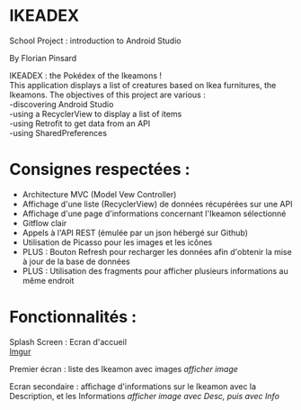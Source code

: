 # IKEADEX
School Project : introduction to Android Studio  

By Florian Pinsard  

IKEADEX : the Pokédex of the Ikeamons !  
This application displays a list of creatures based on Ikea furnitures, the Ikeamons.
The objectives of this project are various :  
-discovering Android Studio  
-using a RecyclerView to display a list of items  
-using Retrofit to get data from an API  
-using SharedPreferences  

# Consignes respectées :  
- Architecture MVC (Model Vew Controller)  
- Affichage d'une liste (RecyclerView) de données récupérées sur une API  
- Affichage d'une page d'informations concernant l'Ikeamon sélectionné  
- Gitflow clair  
- Appels à l'API REST (émulée par un json hébergé sur Github)  
- Utilisation de Picasso pour les images et les icônes  
- PLUS : Bouton Refresh pour recharger les données afin d'obtenir la mise à jour de la base de données  
- PLUS : Utilisation des fragments pour afficher plusieurs informations au même endroit  

# Fonctionnalités :  

Splash Screen : Ecran d'accueil  
[Imgur](https://i.imgur.com/rewTUx4.png)

Premier écran : liste des Ikeamon avec images
*afficher image*

Ecran secondaire : affichage d'informations sur le Ikeamon avec la Description, et les Informations
*afficher image avec Desc, puis avec Info*

